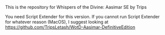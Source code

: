 This is the repository for Whispers of the Divine: Aasimar SE by Trips


You need Script Extender for this version. If you cannot run Script Extender for whatever reason (MacOS), I suggest looking at https://github.com/TripsLetash/WotD-Aasimar-DefinitiveEdition
